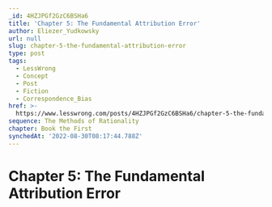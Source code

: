 ```yaml
---
_id: 4HZJPGf2GzC6BSHa6
title: 'Chapter 5: The Fundamental Attribution Error'
author: Eliezer_Yudkowsky
url: null
slug: chapter-5-the-fundamental-attribution-error
type: post
tags:
  - LessWrong
  - Concept
  - Post
  - Fiction
  - Correspondence_Bias
href: >-
  https://www.lesswrong.com/posts/4HZJPGf2GzC6BSHa6/chapter-5-the-fundamental-attribution-error
sequence: The Methods of Rationality
chapter: Book the First
synchedAt: '2022-08-30T08:17:44.788Z'
---
```


# Chapter 5: The Fundamental Attribution Error
